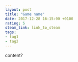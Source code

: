 ```yaml
---
layout: post
title: "Game name"
date: 2017-12-28 16:15:00 +0100
rating: 5
steam_link: link_to_steam
tags:
- tag1
- tag2
---
```


content?